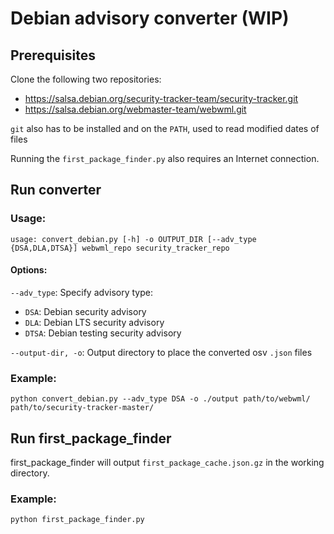 # Debian advisory converter (WIP)

## Prerequisites

Clone the following two repositories:
- https://salsa.debian.org/security-tracker-team/security-tracker.git
- https://salsa.debian.org/webmaster-team/webwml.git

`git` also has to be installed and on the `PATH`, 
used to read modified dates of files 

Running the `first_package_finder.py` also requires an Internet connection.

## Run converter

### Usage:
```
usage: convert_debian.py [-h] -o OUTPUT_DIR [--adv_type {DSA,DLA,DTSA}] webwml_repo security_tracker_repo
```

#### Options:
`--adv_type`: Specify advisory type:

- `DSA`: Debian security advisory
- `DLA`: Debian LTS security advisory
- `DTSA`: Debian testing security advisory

`--output-dir, -o`:
Output directory to place the converted osv `.json` files

### Example:
```
python convert_debian.py --adv_type DSA -o ./output path/to/webwml/ path/to/security-tracker-master/
```

## Run first_package_finder

first_package_finder will output `first_package_cache.json.gz` in the working
directory. 

### Example:
```
python first_package_finder.py
```
